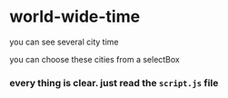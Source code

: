 # world-wide-time

you can see several city time 

you can choose these cities from a selectBox

### every thing is clear. just read the `script.js` file
